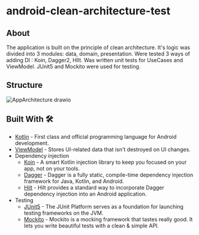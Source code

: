﻿# android-clean-architecture-test
 
## About
The application is built on the principle of clean architecture. 
It's logic was divided into 3 modules: data, domain, presentation. 
Were tested 3 ways of adding DI : Koin, Dagger2, HIlt. 
Was written unit tests for UseCases and ViewModel. 
JUnit5 and Mockito were used for testing.
 
 ## Structure
![AppArchitecture drawio](https://user-images.githubusercontent.com/89312934/189488333-40ddd619-59bf-40d0-9d23-9c1ca37c6e5c.png)

## Built With 🛠
- [Kotlin](https://kotlinlang.org/) - First class and official programming language for Android development.
- [ViewModel](https://developer.android.com/topic/libraries/architecture/viewmodel) - Stores UI-related data that isn't destroyed on UI changes.
- Dependency injection
  - [Koin](https://insert-koin.io/) - A smart Kotlin injection library to keep you focused on your app, not on your tools.
  - [Dagger](https://dagger.dev/) - Dagger is a fully static, compile-time dependency injection framework for Java, Kotlin, and Android.
  - [Hilt](https://dagger.dev/hilt/) - Hilt provides a standard way to incorporate Dagger dependency injection into an Android application.
- Testing
  - [JUnit5](https://junit.org/junit5/) - The JUnit Platform serves as a foundation for launching testing frameworks on the JVM. 
  - [Mockito](https://site.mockito.org/) - Mockito is a mocking framework that tastes really good. It lets you write beautiful tests with a clean & simple API.
